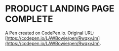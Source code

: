 # PRODUCT LANDING PAGE COMPLETE

A Pen created on CodePen.io. Original URL: [https://codepen.io/LAWBowie/pen/RwqxyJm](https://codepen.io/LAWBowie/pen/RwqxyJm).

